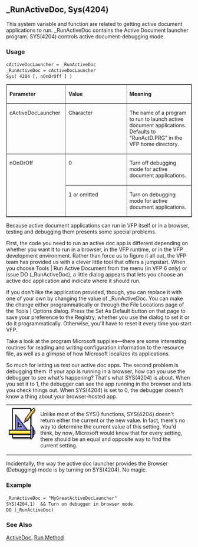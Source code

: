 ## _RunActiveDoc, Sys(4204)

This system variable and function are related to getting active document applications to run. _RunActiveDoc contains the Active Document launcher program. SYS(4204) controls active document-debugging mode.

### Usage

```foxpro
cActiveDocLauncher = _RunActiveDoc
_RunActiveDoc = cActiveDocLauncher
Sys( 4204 [, nOnOrOff ] )
```
<table border cellspacing=0 cellpadding=0 width=100%>
<tr>
  <td width=32% valign=top>
  <p><b>Parameter</b></p>
  </td>
  <td width=23% valign=top>
  <p><b>Value</b></p>
  </td>
  <td width=45% valign=top>
  <p><b>Meaning</b></p>
  </td>
 </tr>
<tr>
  <td width=32% valign=top>
  <p>cActiveDocLauncher</p>
  </td>
  <td width=23% valign=top>
  <p>Character</p>
  </td>
  <td width=45% valign=top>
  <p>The name of a program to run to launch active document applications. Defaults to &quot;RunActD.PRG&quot; in the VFP home directory.</p>
  </td>
 </tr>
<tr>
  <td width=32% rowspan=2 valign=top>
  <p>nOnOrOff</p>
  </td>
  <td width=23% valign=top>
  <p>0</p>
  </td>
  <td width=45% valign=top>
  <p>Turn off debugging mode for active document applications.</p>
  </td>
 </tr>
<tr>
  <td width=33% valign=top>
  <p>1 or omitted</p>
  </td>
  <td width=67% valign=top>
  <p>Turn on debugging mode for active document applications.</p>
  </td>
 </tr>
</table>

Because active document applications can run in VFP itself or in a browser, testing and debugging them presents some special problems.

First, the code you need to run an active doc app is different depending on whether you want it to run in a browser, in the VFP runtime, or in the VFP development environment. Rather than force us to figure it all out, the VFP team has provided us with a clever little tool that offers a jumpstart. When you choose Tools | Run Active Document from the menu (in VFP 6 only) or issue DO (_RunActiveDoc), a little dialog appears that lets you choose an active doc application and indicate where it should run. 

If you don't like the application provided, though, you can replace it with one of your own by changing the value of _RunActiveDoc. You can make the change either programmatically or through the File Locations page of the Tools | Options dialog. Press the Set As Default button on that page to save your preference to the Registry, whether you use the dialog to set it or do it programmatically. Otherwise, you'll have to reset it every time you start VFP.

Take a look at the program Microsoft supplies&mdash;there are some interesting routines for reading and writing configuration information to the resource file, as well as a glimpse of how Microsoft localizes its applications.

So much for letting us test our active doc apps. The second problem is debugging them. If your app is running in a browser, how can you use the debugger to see what's happening? That's what SYS(4204) is about. When you set it to 1, the debugger can see the app running in the browser and lets you check things out. When SYS(4204) is set to 0, the debugger doesn't know a thing about your browser-hosted app. 

<table border=0 cellspacing=0 cellpadding=0 width=100%>
<tr>
  <td width=17% valign=top>
<img width=94 height=94 src="Design.gif"></p>
  </td>
  <td width=83%>
  <p>Unlike most of the SYS() functions, SYS(4204) doesn't return either the current or the new value. In fact, there's no way to determine the current value of this setting. You'd think, by now, Microsoft would know that for every setting, there should be an equal and opposite way to find the current setting.</p>
  </td>
 </tr>
</table>

Incidentally, the way the active doc launcher provides the Browser (Debugging) mode is by turning on SYS(4204). No magic.

### Example

```foxpro
_RunActiveDoc = "MyGreatActiveDocLauncher"
SYS(4204,1)  && Turn on debugger in browser mode.
DO (_RunActiveDoc)
```
### See Also

[ActiveDoc](s4g767.md), [Run Method](s4g781.md)
